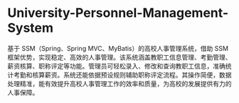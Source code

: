# University-Personnel-Management-System
基于 SSM（Spring、Spring MVC、MyBatis）的高校人事管理系统，借助 SSM 框架优势，实现稳定、高效的人事管理。该系统涵盖教职工信息管理、考勤管理、薪资核算、职称评定等功能。管理员可轻松录入、修改和查询教职工信息，准确统计考勤和核算薪资。系统还能依据预设规则辅助职称评定流程。其操作简便，数据处理精准，能有效提升高校人事管理工作的效率和质量，为高校的发展提供有力的人事保障。 

